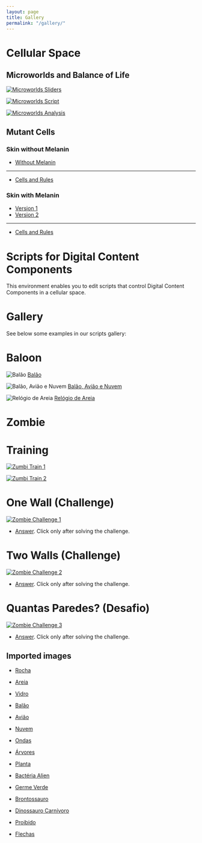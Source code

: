 ```yaml
---
layout: page
title: Gallery
permalink: "/gallery/"
---
```


# Cellular Space

## Microworlds and Balance of Life

[![Microworlds Sliders](/dcc/assets/images/gallery/microworlds-sliders.png)](/dcc/dcc/playground/scripts/editor.html?source=cell/microworld-sliders&mode=no-script-no-hide)

[![Microworlds Script](/dcc/assets/images/gallery/microworlds-script.png)](/dcc/dcc/playground/scripts/editor.html?source=cell/microworld-scripts)

[![Microworlds Analysis](/dcc/assets/images/gallery/microworlds-sliders-datasci.png)](/dcc/dcc/playground/scripts/editor.html?source=cell/microworld-sliders-datasci&mode=no-script-no-hide)

## Mutant Cells

### Skin without Melanin

* [Without Melanin](https://harena-lab.github.io/dcc/dcc/playground/scripts/editor-dev.html?source=cell/mutant-cell-scripts-dev-skin-previous)

<hr>

* [Cells and Rules](https://harena-lab.github.io/dcc/dcc/playground/scripts/gallery/cell-dev/mutant-cell-skin-melanoma.space)

### Skin with Melanin

* [Version 1](https://harena-lab.github.io/dcc/dcc/playground/scripts/editor-dev.html?source=cell/mutant-cell-scripts-dev-skin-1)
* [Version 2](https://harena-lab.github.io/dcc/dcc/playground/scripts/editor-dev.html?source=cell/mutant-cell-scripts-dev-skin-2)

<hr>

* [Cells and Rules](https://harena-lab.github.io/dcc/dcc/playground/scripts/gallery/cell-dev/mutant-cell-skin.space)





# Scripts for Digital Content Components

This environment enables you to edit scripts that control Digital Content Components in a cellular space.

# Gallery

See below some examples in our scripts gallery:

# Baloon

![Balão](images/movement-fly-balloon.png)
[Balão](editor.html?source=cell/movement-fly-balloon)

![Balão, Avião e Nuvem](images/movement-fly-balloon-cloud-plane.png)
[Balão, Avião e Nuvem](editor.html?source=cell/movement-fly-balloon-cloud-plane)

![Relógio de Areia](images/movement-sand-clock.png)
[Relógio de Areia](editor.html?source=cell/movement-sand-clock)

# Zombie

# Training

[![Zumbi Train 1](images/zombie-wall.png)](editor.html?source=cell/zombie-wall-train1&mode=no-script)

[![Zumbi Train 2](images/zombie-wall.png)](editor.html?source=cell/zombie-wall-train2&mode=no-script)

# One Wall (Challenge)

[![Zombie Challenge 1](images/zombie-wall-challenge1.png)](editor.html?source=cell/zombie-wall-hidden-challenge1&mode=no-script)

* [Answer](editor.html?source=cell/zombie-wall-challenge1&mode=no-script).
Click only after solving the challenge.

# Two Walls (Challenge)

[![Zombie Challenge 2](images/zombie-wall-challenge2.png)](editor.html?source=cell/zombie-wall-hidden-challenge2&mode=no-script)

* [Answer](editor.html?source=cell/zombie-wall-challenge2&mode=no-script).
Click only after solving the challenge.

# Quantas Paredes? (Desafio)

[![Zombie Challenge 3](images/zombie-wall-challenge3.png)](editor.html?source=cell/zombie-wall-hidden-challenge3&mode=no-script)

* [Answer](editor.html?source=cell/zombie-wall-challenge3&mode=no-script).
Click only after solving the challenge.

## Imported images

* [Rocha](https://pixabay.com/vectors/rocks-stones-mining-soil-pebbles-155635/)
* [Areia](https://pixabay.com/vectors/template-pattern-seamless-blue-1099298/)
* [Vidro](https://pixabay.com/vectors/ball-balls-glass-glow-glowing-1293319/)
* [Balão](https://pixabay.com/vectors/balloon-blue-shiny-helium-happy-25734/)
* [Avião](https://pixabay.com/illustrations/children-s-plane-red-kids-plane-1789559/)
* [Nuvem](https://pixabay.com/vectors/cloud-thought-weather-153992/)

* [Ondas](https://pixabay.com/vectors/blue-water-pattern-sea-tide-waves-309761/)

* [Árvores](https://pixabay.com/vectors/tree-environment-ecology-nature-146748/)
* [Planta](https://pixabay.com/vectors/sapling-plant-growing-seedling-154734/)

* [Bactéria Alien](https://pixabay.com/vectors/virus-alien-health-bug-medical-312665/)
* [Germe Verde](https://pixabay.com/vectors/germ-virus-bacteria-infection-308922/)

* [Brontossauro](https://pixabay.com/vectors/brontosaurus-dinosaurs-extinct-37797/)
* [Dinossauro Carnívoro](https://pixabay.com/vectors/cartoon-comic-dino-dinosaur-green-1299393/)

* [Proibido](https://pixabay.com/vectors/no-symbol-prohibition-sign-39767/)
* [Flechas](https://pixabay.com/vectors/arrow-direction-turn-set-left-36877/)
